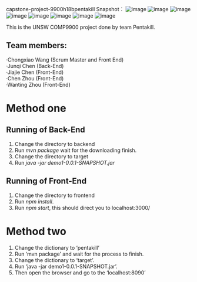 capstone-project-9900h18bpentakill
Snapshot：
![image](https://github.com/JackyChen98/Event-Management-System/assets/46955098/bc578ba7-7d61-4bb5-8c65-24d6950486b6)
![image](https://github.com/JackyChen98/Event-Management-System/assets/46955098/115e987a-6a3b-4992-a26e-e184d3be9f92)
![image](https://github.com/JackyChen98/Event-Management-System/assets/46955098/169aff41-06ca-4287-8754-c6f437baf415)
![image](https://github.com/JackyChen98/Event-Management-System/assets/46955098/3d49738a-5329-4c8c-9964-273c9398d2d4)
![image](https://github.com/JackyChen98/Event-Management-System/assets/46955098/7078727a-7cb6-4e66-a304-a66dd365efa3)
![image](https://github.com/JackyChen98/Event-Management-System/assets/46955098/942dc867-39cc-4e1e-bb9d-e5030a0cf68a)
![image](https://github.com/JackyChen98/Event-Management-System/assets/46955098/c4cafed0-ea25-4fff-9ce0-037ed8ef4f32)
![image](https://github.com/JackyChen98/Event-Management-System/assets/46955098/39c7bbc7-5658-4bba-8897-09292281cbca)


This is the UNSW COMP9900 project done by team Pentakill.

Team members:
-
·Chongxiao Wang (Scrum Master and Front End)  
·Junqi Chen (Back-End)  
·Jiajie Chen (Front-End)  
·Chen Zhou (Front-End)  
·Wanting Zhou (Front-End)  

Method one
=

Running of Back-End
-
1. Change the directory to backend
2. Run *mvn package* wait for the downloading finish.
3. Change the directory to target
4. Run *java -jar demo1-0.0.1-SNAPSHOT.jar*
   
Running of Front-End
-
1. Change the directory to frontend
2. Run *npm install*.
3. Run *npm start*, this should direct you to localhost:3000/

Method two 
=
1. Change the dictionary to ‘pentakill’
2. Run ‘mvn package’ and wait for the process to finish.
3. Change the dictionary to ‘target’.
4. Run ‘java -jar demo1-0.0.1-SNAPSHOT.jar’.
5. Then open the browser and go to the ‘localhost:8090’
